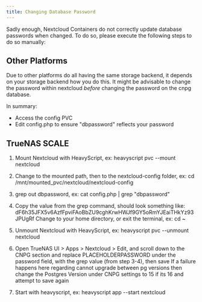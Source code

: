```yaml
---
title: Changing Database Password
---
```


Sadly enough, Nextcloud Containers do not correctly update database passwords when changed.
To do so, please execute the following steps to do so manually:

## Other Platforms

Due to other platforms do all having the same storage backend, it depends on your storage backend how you do this.
It might be advisable to change the password within nextcloud *before* changing the password on the cnpg database.

In summary:
- Access the config PVC
- Edit config.php to ensure "dbpassword" reflects your password

## TrueNAS SCALE

1. Mount Nextcloud with HeavyScript, ex:
heavyscript pvc --mount nextcloud

2. Change to the mounted path, then to the nextcloud-config folder, ex:
cd /mnt/mounted_pvc/nextcloud/nextcloud-config


3. grep out dbpassword, ex:
cat config.php | grep "dbpassword"


4. Copy the value from the grep command, should look something like: dF6h35JFX5v6AzfFpviFAoBbZU9cghKrwHWJf9GY5oRmYJEaiTHkYz93JPUgRf
Change to your home directory, or exit the terminal, ex:
cd ~


5. Unmount Nextcloud with HeavyScript, ex:
heavyscript pvc --unmount nextcloud


6. Open TrueNAS UI > Apps > Nextcloud > Edit, and scroll down to the CNPG section and replace PLACEHOLDERPASSWORD under the password field, with the grep value (from step 3-4), then save
If a failure happens here regarding cannot upgrade between pg versions then change the Postgres Version under CNPG settings to 15 if its 16 and attempt to save again

7. Start with heavyscript, ex:
heavyscript app --start nextcloud
